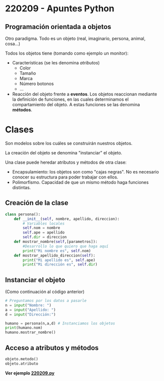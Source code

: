 # 220209 - Apuntes Python

## Programación orientada a objetos

Otro paradigma. Todo es un objeto (real, imaginario, persona, animal, cosa...)

Todos los objetos tiene (tomando como ejemplo un monitor):
 -  Características (se les denomina *atributos*)
    - Color
    - Tamaño
    - Marca
    - Número botonos
    - ...
 - Reacción del objeto frente a **eventos**. Los objetos reaccionan mediante la definición de funciones, en las cuales determinamos el compartamiento del objeto. A estas funciones se las denomina **métodos**.

# Clases

Son modelos sobre los cuáles se construirán nuestros objetos. 

La creación del objeto se denomina "instanciar" el objeto.  

Una clase puede heredar atributos y métodos de otra clase: 
 - Encapsulamiento: los objetos son como "cajas negras". No es necesario conocer su estructura para poder trabajar con ellos. 
 - Polimorfismo. Capacidad de que un mismo método haga funciones distintas. 

## Creación de la clase

```python
class persona():
    def __init__(self, nombre, apellido, direccion):
        # Variables locales
        self.nom = nombre
        self.ape = apellido
        self.dir = direccion
    def mostrar_nombre(self,[parametros]):
        #Desarrollo lo que quiero que haga aquí
        print("Mi nombre es", self.nom)
    def mostrar_apellido_direccion(self):
        print("Mi apellido es", self.ape)
        print("Mi dirección es", self.dir)
```

## Instanciar el objeto

(Como continuación al código anterior)

```python
# Preguntamos por los datos a pasarle
n = input("Nombre: ")
a = input("Apellido: ")
d = input("Dirección:")

humano = persona(n,a,d) # Instanciamos los objetos
print(humano.nom)
humano.mostrar_nombre()
```


## Acceso a atributos y métodos

```python
objeto.metodo()
objeto.atributo
```

**Ver ejemplo [220209.py](../ejemplos/220209-1.py)**